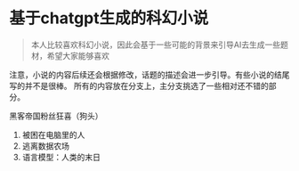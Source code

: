 # 基于chatgpt生成的科幻小说

> 本人比较喜欢科幻小说，因此会基于一些可能的背景来引导AI去生成一些题材，希望大家能够喜欢

注意，小说的内容后续还会根据修改，话题的描述会进一步引导。有些小说的结尾写的并不是很棒。
所有的内容放在分支上，主分支挑选了一些相对还不错的部分。

黑客帝国粉丝狂喜（狗头）

1. 被困在电脑里的人
2. 逃离数据农场
3. 语言模型：人类的末日


